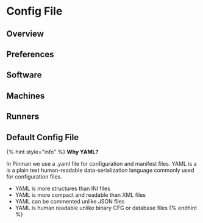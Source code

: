 # Config File

## Overview

## Preferences

## Software

## Machines

## Runners

## Default Config File

{% hint style="info" %}
**Why YAML?**

In Pinman we use a .yaml file for configuration and manifest files. YAML is a is a plain text human-readable data-serialization language commonly used for configuration files.

* YAML is more structures than INI files
* YAML is more compact and readable than XML files
* YAML can be commented unlike JSON files
* YAML is human readable unlike binary CFG or database files
{% endhint %}

